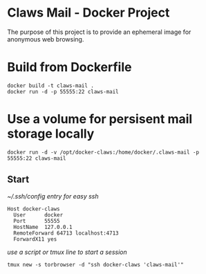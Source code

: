 # Claws Mail - Docker Project #

The purpose of this project is to provide an ephemeral image for anonymous web
browsing.

# Build from Dockerfile #

```
docker build -t claws-mail .
docker run -d -p 55555:22 claws-mail
```

# Use a volume for persisent mail storage locally #

```
docker run -d -v /opt/docker-claws:/home/docker/.claws-mail -p 55555:22 claws-mail
```

## Start ##

*~/.ssh/config entry for easy ssh*
```
Host docker-claws
  User      docker
  Port      55555
  HostName  127.0.0.1
  RemoteForward 64713 localhost:4713
  ForwardX11 yes
```
*use a script or tmux line to start a session*
```
tmux new -s torbrowser -d "ssh docker-claws 'claws-mail'"
```


